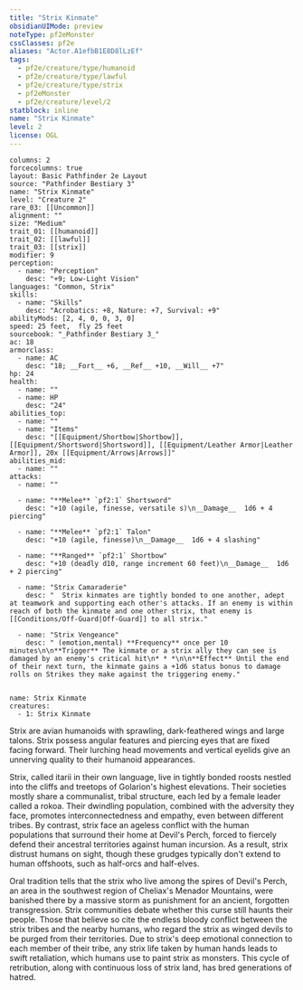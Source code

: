 ```yaml
---
title: "Strix Kinmate"
obsidianUIMode: preview
noteType: pf2eMonster
cssClasses: pf2e
aliases: "Actor.A1efbB1E8D8lLzEf" 
tags:
  - pf2e/creature/type/humanoid
  - pf2e/creature/type/lawful
  - pf2e/creature/type/strix
  - pf2eMonster
  - pf2e/creature/level/2
statblock: inline
name: "Strix Kinmate"
level: 2
license: OGL
---
```


```statblock
columns: 2
forcecolumns: true
layout: Basic Pathfinder 2e Layout
source: "Pathfinder Bestiary 3"
name: "Strix Kinmate"
level: "Creature 2"
rare_03: [[Uncommon]]
alignment: ""
size: "Medium"
trait_01: [[humanoid]]
trait_02: [[lawful]]
trait_03: [[strix]]
modifier: 9
perception:
  - name: "Perception"
    desc: "+9; Low-Light Vision"
languages: "Common, Strix"
skills:
  - name: "Skills"
    desc: "Acrobatics: +8, Nature: +7, Survival: +9"
abilityMods: [2, 4, 0, 0, 3, 0]
speed: 25 feet,  fly 25 feet
sourcebook: "_Pathfinder Bestiary 3_"
ac: 18
armorclass:
  - name: AC
    desc: "18; __Fort__ +6, __Ref__ +10, __Will__ +7"
hp: 24
health:
  - name: ""
  - name: HP
    desc: "24"
abilities_top:
  - name: ""
  - name: "Items"
    desc: "[[Equipment/Shortbow|Shortbow]], [[Equipment/Shortsword|Shortsword]], [[Equipment/Leather Armor|Leather Armor]], 20x [[Equipment/Arrows|Arrows]]"
abilities_mid:
  - name: ""
attacks:
  - name: ""

  - name: "**Melee** `pf2:1` Shortsword"
    desc: "+10 (agile, finesse, versatile s)\n__Damage__  1d6 + 4 piercing"

  - name: "**Melee** `pf2:1` Talon"
    desc: "+10 (agile, finesse)\n__Damage__  1d6 + 4 slashing"

  - name: "**Ranged** `pf2:1` Shortbow"
    desc: "+10 (deadly d10, range increment 60 feet)\n__Damage__  1d6 + 2 piercing"

  - name: "Strix Camaraderie"
    desc: "  Strix kinmates are tightly bonded to one another, adept at teamwork and supporting each other's attacks. If an enemy is within reach of both the kinmate and one other strix, that enemy is [[Conditions/Off-Guard|Off-Guard]] to all strix."

  - name: "Strix Vengeance"
    desc: " (emotion,mental) **Frequency** once per 10 minutes\n\n**Trigger** The kinmate or a strix ally they can see is damaged by an enemy's critical hit\n* * *\n\n**Effect** Until the end of their next turn, the kinmate gains a +1d6 status bonus to damage rolls on Strikes they make against the triggering enemy."
 
```

```encounter-table
name: Strix Kinmate
creatures:
  - 1: Strix Kinmate
```



Strix are avian humanoids with sprawling, dark-feathered wings and large talons. Strix possess angular features and piercing eyes that are fixed facing forward. Their lurching head movements and vertical eyelids give an unnerving quality to their humanoid appearances.

Strix, called itarii in their own language, live in tightly bonded roosts nestled into the cliffs and treetops of Golarion's highest elevations. Their societies mostly share a communalist, tribal structure, each led by a female leader called a rokoa. Their dwindling population, combined with the adversity they face, promotes interconnectedness and empathy, even between different tribes. By contrast, strix face an ageless conflict with the human populations that surround their home at Devil's Perch, forced to fiercely defend their ancestral territories against human incursion. As a result, strix distrust humans on sight, though these grudges typically don't extend to human offshoots, such as half-orcs and half-elves.

Oral tradition tells that the strix who live among the spires of Devil's Perch, an area in the southwest region of Cheliax's Menador Mountains, were banished there by a massive storm as punishment for an ancient, forgotten transgression. Strix communities debate whether this curse still haunts their people. Those that believe so cite the endless bloody conflict between the strix tribes and the nearby humans, who regard the strix as winged devils to be purged from their territories. Due to strix's deep emotional connection to each member of their tribe, any strix life taken by human hands leads to swift retaliation, which humans use to paint strix as monsters. This cycle of retribution, along with continuous loss of strix land, has bred generations of hatred.
